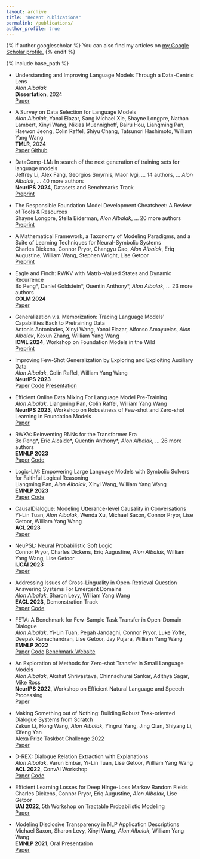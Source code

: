 ```yaml
---
layout: archive
title: "Recent Publications"
permalink: /publications/
author_profile: true
---
```


{% if author.googlescholar %}
  You can also find my articles on <u><a href="{{author.googlescholar}}">my Google Scholar profile</a>.</u>
{% endif %}

{% include base_path %}

<!--
Paper: <a class="btn btn--paper" href="URL">Paper</a>
Code: <a class="btn btn--code" href="URL">Code</a>
Website: <a class="btn btn--website" href="URL">Website</a>
-->

* Understanding and Improving Language Models Through a Data-Centric Lens\
*Alon Albalak*\
**Dissertation**, 2024\
<a class="btn btn--paper" href="https://www.proquest.com/openview/dba1a30ede6747ee6b8bd206d65a61ed/1?pq-origsite=gscholar&cbl=18750&diss=y">Paper</a>

* A Survey on Data Selection for Language Models\
*Alon Albalak*, Yanai Elazar, Sang Michael Xie, Shayne Longpre, Nathan Lambert, Xinyi Wang, Niklas Muennighoff, Bairu Hou, Liangming Pan, Haewon Jeong, Colin Raffel, Shiyu Chang, Tatsunori Hashimoto, William Yang Wang\
**TMLR**, 2024\
<a class="btn btn--paper" href="https://openreview.net/forum?id=XfHWcNTSHp">Paper</a> <a class="btn btn--code" href="https://github.com/alon-albalak/data-selection-survey">Github</a>

* DataComp-LM: In search of the next generation of training sets for language models\
Jeffrey Li, Alex Fang, Georgios Smyrnis, Maor Ivgi, ... 14 authors, ... *Alon Albalak*, ... 40 more authors\
**NeurIPS 2024**, Datasets and Benchmarks Track\
<a class="btn btn--paper" href="https://arxiv.org/abs/2406.11794">Preprint</a>

* The Responsible Foundation Model Development Cheatsheet: A Review of Tools & Resources\
Shayne Longpre, Stella Biderman, *Alon Albalak*, ... 20 more authors\
<a class="btn btn--paper" href="https://arxiv.org/abs/2406.16746">Preprint</a>

* A Mathematical Framework, a Taxonomy of Modeling Paradigms, and a Suite of Learning Techniques for Neural-Symbolic Systems\
Charles Dickens, Connor Pryor, Changyu Gao, *Alon Albalak*, Eriq Augustine, William Wang, Stephen Wright, Lise Getoor\
<a class="btn btn--paper" href="https://arxiv.org/abs/2407.09693">Preprint</a>

* Eagle and Finch: RWKV with Matrix-Valued States and Dynamic Recurrence\
Bo Peng\*, Daniel Goldstein\*, Quentin Anthony\*, *Alon Albalak*, ... 23 more authors\
**COLM 2024**\
<a class="btn btn--paper" href="https://arxiv.org/abs/2404.05892">Paper</a>

* Generalization v.s. Memorization: Tracing Language Models' Capabilities Back to Pretraining Data\
Antonis Antoniades, Xinyi Wang, Yanai Elazar, Alfonso Amayuelas, *Alon Albalak*, Kexun Zhang, William Yang Wang\
**ICML 2024**, Workshop on Foundation Models in the Wild\
<a class="btn btn--paper" href="https://arxiv.org/abs/2407.14985">Preprint</a>

* Improving Few-Shot Generalization by Exploring and Exploiting Auxiliary Data\
*Alon Albalak*, Colin Raffel, William Yang Wang\
**NeurIPS 2023**\
<a class="btn btn--paper" href="https://openreview.net/forum?id=JDnLXc4NOn">Paper</a> <a class="btn btn--code" href="https://github.com/alon-albalak/FLAD">Code</a> <a class="btn btn--website2" href="https://neurips.cc/virtual/2023/poster/72070">Presentation</a>

* Efficient Online Data Mixing For Language Model Pre-Training\
*Alon Albalak*, Liangming Pan, Colin Raffel, William Yang Wang\
**NeurIPS 2023**, Workshop on Robustness of Few-shot and Zero-shot Learning in Foundation Models\
<a class="btn btn--paper" href="https://arxiv.org/abs/2312.02406">Paper</a>

* RWKV: Reinventing RNNs for the Transformer Era\
Bo Peng\*, Eric Alcaide\*, Quentin Anthony\*, *Alon Albalak*, ... 26 more authors\
**EMNLP 2023**\
<a class="btn btn--paper" href="https://arxiv.org/abs/2305.13048">Paper</a> <a class="btn btn--code" href="https://github.com/BlinkDL/RWKV-LM">Code</a>

* Logic-LM: Empowering Large Language Models with Symbolic Solvers for Faithful Logical Reasoning\
Liangming Pan, *Alon Albalak*, Xinyi Wang, William Yang Wang\
**EMNLP 2023**\
<a class="btn btn--paper" href="http://arxiv.org/abs/2305.12295">Paper</a> <a class="btn btn--code" href="https://github.com/teacherpeterpan/Logic-LLM">Code</a>

* CausalDialogue: Modeling Utterance-level Causality in Conversations\
Yi-Lin Tuan, *Alon Albalak*, Wenda Xu, Michael Saxon, Connor Pryor, Lise Getoor, William Yang Wang\
**ACL 2023**\
<a class="btn btn--paper" href="https://arxiv.org/abs/2212.10515">Paper</a>

* NeuPSL: Neural Probabilistic Soft Logic\
Connor Pryor, Charles Dickens, Eriq Augustine, *Alon Albalak*, William Yang Wang, Lise Getoor\
**IJCAI 2023**\
<a class="btn btn--paper" href="https://arxiv.org/abs/2205.14268">Paper</a>

* Addressing Issues of Cross-Linguality in Open-Retrieval Question Answering Systems For Emergent Domains \
*Alon Albalak*, Sharon Levy, William Yang Wang\
**EACL 2023**, Demonstration Track\
<a class="btn btn--paper" href="[URL](https://aclanthology.org/2023.eacl-demo.1/)">Paper</a> <a class="btn btn--code" href="[URL](https://github.com/alon-albalak/XOR-COVID)">Code</a>

* FETA: A Benchmark for Few-Sample Task Transfer in Open-Domain Dialogue \
*Alon Albalak*, Yi-Lin Tuan, Pegah Jandaghi, Connor Pryor, Luke Yoffe, Deepak Ramachandran, Lise Getoor, Jay Pujara, William Yang Wang\
**EMNLP 2022**\
<a class="btn btn--paper" href="https://aclanthology.org/2022.emnlp-main.751/">Paper</a> <a class="btn btn--code" href="https://github.com/alon-albalak/TLiDB">Code</a> <a class="btn btn--website2" href="https://alon-albalak.github.io/feta-website/">Benchmark Website</a>

* An Exploration of Methods for Zero-shot Transfer in Small Language Models \
*Alon Albalak*, Akshat Shrivastava, Chinnadhurai Sankar, Adithya Sagar, Mike Ross\
**NeurIPS 2022**, Workshop on Efficient Natural Language and Speech Processing\
<a class="btn btn--paper" href="https://neurips2022-enlsp.github.io/papers/paper_50.pdf">Paper</a>

* Making Something out of Nothing: Building Robust Task-oriented Dialogue Systems from Scratch \
Zekun Li, Hong Wang, *Alon Albalak*, Yingrui Yang, Jing Qian, Shiyang Li, Xifeng Yan\
Alexa Prize Taskbot Challenge 2022\
<a class="btn btn--paper" href="https://assets.amazon.science/80/f0/ad9a999f4562b6e80186a5df00e6/making-something-out-of-nothing-building-robust-task-oriented-dialogue-systems-from-scratch.pdf">Paper</a>

* D-REX: Dialogue Relation Extraction with Explanations \
*Alon Albalak*, Varun Embar, Yi-Lin Tuan, Lise Getoor, William Yang Wang\
**ACL 2022**, ConvAI Workshop\
<a class="btn btn--paper" href="https://aclanthology.org/2022.nlp4convai-1.4/">Paper</a> <a class="btn btn--code" href="https://github.com/alon-albalak/D-REX">Code</a>

* Efficient Learning Losses for Deep Hinge-Loss Markov Random Fields \
Charles Dickens, Connor Pryor, Eriq Augustine, *Alon Albalak*, Lise Getoor\
**UAI 2022**, 5th Workshop on Tractable Probabilistic Modeling\
<a class="btn btn--paper" href="https://openreview.net/forum?id=8ZIJa8Z__5L">Paper</a>

* Modeling Disclosive Transparency in NLP Application Descriptions\
Michael Saxon, Sharon Levy, Xinyi Wang, *Alon Albalak*, William Yang Wang\
**EMNLP 2021**, Oral Presentation\
<a class="btn btn--paper" href="https://aclanthology.org/2021.emnlp-main.153/">Paper</a>

<!--

* [Emotion Recognition in Conversation using Probabilistic Soft Logic](https://arxiv.org/abs/2207.07238) \
Eric Augustine, Pegah Jandaghi, **Alon Albalak**, Connor Pryor, Charles Dickens, William Yang Wang, Lise Getoor

-->
